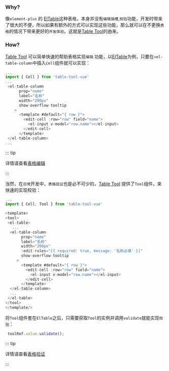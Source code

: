 ### Why?

像`element-plus` 的 [ElTable](https://element-plus.org/zh-CN/component/table.html)这种表格，本身并没有`编辑插槽`,`校验`功能，开发时带来了很大的不便，所以如果有额外的方式可以实现这些功能，那么就可以在不更换`表格`的情况下带来更好的`开发体验`。这就是[Table Tool](https://github.com/RadiumAg/table-tool)的由来。



### How?

 [Table Tool](https://github.com/RadiumAg/table-tool) 可以简单快速的帮助表格实现`编辑` 功能，以[ElTable](https://element-plus.org/zh-CN/component/table.html)为例，只要在`<el-table-column`中插入`Cell`组件就可以实现：

```typescript
...
import { Cell } from 'table-tool-vue'
...
 <el-table-column
      prop="name"
      label="名称"
      width="200px"
      show-overflow-tooltip
    >
      <template #default="{ row }">
        <edit-cell :row="row" field="name">
          <el-input v-model="row.name"></el-input>
        </edit-cell>
      </template>
 </el-table-column>
...
```

::: tip

详情请查看[表格编辑](https://radiumag.github.io/table-tool/guide/edit-cell.html)

:::



当然，在`日常`开发中，`表格验证`也是必不可少的，[Table Tool](https://github.com/RadiumAg/table-tool) 提供了`Tool`组件，来快速的实现校验：

```typescript
...
import { Cell, Tool } from 'table-tool-vue'

<template> 
<tool>
 <el-table>
   ...
  <el-table-column
       prop="name"
       label="名称"
       width="200px"
       :edit-rules="[{ required: true, message: '名称必填' }]"
       show-overflow-tooltip
     >
       <template #default="{ row }">
         <edit-cell :row="row" field="name">
           <el-input v-model="row.name"></el-input>
         </edit-cell>
       </template>
  </el-table-column>
  ...
 </el-table>
</tool>
</template/>
```

将`Tool`组件套在`ElTable`之后，只需要获取`Tool`的实例并调用`validate`就能实现`校验`：

```typescript
 toolRef.value.validate();
```

::: tip

详情请查看[表格验证](https://radiumag.github.io/table-tool/guide/validate.html)

:::



### 



### 


